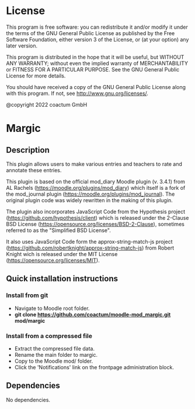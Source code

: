 # License #

This program is free software: you can redistribute it and/or modify it under
the terms of the GNU General Public License as published by the Free Software
Foundation, either version 3 of the License, or (at your option) any later
version.

This program is distributed in the hope that it will be useful, but WITHOUT ANY
WARRANTY; without even the implied warranty of MERCHANTABILITY or FITNESS FOR A
PARTICULAR PURPOSE.  See the GNU General Public License for more details.

You should have received a copy of the GNU General Public License along with
this program.  If not, see <http://www.gnu.org/licenses/>.

@copyright 2022 coactum GmbH

# Margic #

## Description ##

This plugin allows users to make various entries and teachers to rate and annotate these entries.

This plugin is based on the official mod_diary Moodle plugin (v. 3.4.1) from AL Rachels (https://moodle.org/plugins/mod_diary) which itself is a fork of the mod_journal plugin (https://moodle.org/plugins/mod_journal). The original plugin code was widely rewritten in the making of this plugin.

The plugin also incorporates JavaScript Code from the Hypothesis project (https://github.com/hypothesis/client) which is released under the 2-Clause BSD License (https://opensource.org/licenses/BSD-2-Clause), sometimes referred to as the "Simplified BSD License".

It also uses JavaScript Code form the approx-string-match-js project (https://github.com/robertknight/approx-string-match-js) from Robert Knight wich is released under the MIT License (https://opensource.org/licenses/MIT).

## Quick installation instructions ##

### Install from git ###
- Navigate to Moodle root folder.
- **git clone https://github.com/coactum/moodle-mod_margic.git mod/margic**

### Install from a compressed file ###
- Extract the compressed file data.
- Rename the main folder to margic.
- Copy to the Moodle mod/ folder.
- Click the 'Notifications' link on the frontpage administration block.

## Dependencies ##
No dependencies.
